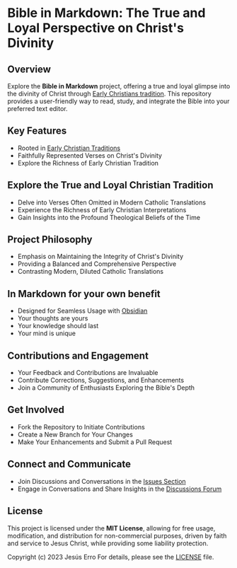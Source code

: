 # Bible in Markdown: The True and Loyal Perspective on Christ's Divinity

## Overview

Explore the **Bible in Markdown** project, offering a true and loyal glimpse into the divinity of Christ through [Early Christians tradition](https://en.wikipedia.org/wiki/Early_Christianity). This repository provides a user-friendly way to read, study, and integrate the Bible into your preferred text editor.

## Key Features

- Rooted in [Early Christian Traditions](https://en.wikipedia.org/wiki/Early_Christianity)
- Faithfully Represented Verses on Christ's Divinity
- Explore the Richness of Early Christian Tradition

## Explore the True and Loyal Christian Tradition

- Delve into Verses Often Omitted in Modern Catholic Translations
- Experience the Richness of Early Christian Interpretations
- Gain Insights into the Profound Theological Beliefs of the Time

## Project Philosophy

- Emphasis on Maintaining the Integrity of Christ's Divinity
- Providing a Balanced and Comprehensive Perspective
- Contrasting Modern, Diluted Catholic Translations

## In Markdown for your own benefit
  - Designed for Seamless Usage with [Obsidian](https://obsidian.md/)
  - Your thoughts are yours
  - Your knowledge should last
  - Your mind is unique

## Contributions and Engagement

- Your Feedback and Contributions are Invaluable
- Contribute Corrections, Suggestions, and Enhancements
- Join a Community of Enthusiasts Exploring the Bible's Depth

## Get Involved

- Fork the Repository to Initiate Contributions
- Create a New Branch for Your Changes
- Make Your Enhancements and Submit a Pull Request

## Connect and Communicate

- Join Discussions and Conversations in the [Issues Section](https://github.com/jesuserro/CatholicBible/issues)
- Engage in Conversations and Share Insights in the [Discussions Forum](https://github.com/jesuserro/CatholicBible/discussions)

## License

This project is licensed under the **MIT License**, allowing for free usage, modification, and distribution for non-commercial purposes, driven by faith and service to Jesus Christ, while providing some liability protection.

Copyright (c) 2023 Jesús Erro
For details, please see the [LICENSE](LICENSE) file.
